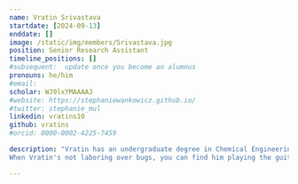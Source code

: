 ```yaml
---
name: Vratin Srivastava
startdate: [2024-09-13]
enddate: []
image: /static/img/members/Srivastava.jpg
position: Senior Research Assistant
timeline_positions: []
#subsequent:  update once you become an alumnus
pronouns: he/him
#email: 
scholar: WJ9lxYMAAAAJ
#website: https://stephaniewankowicz.github.io/
#twitter: stephanie_mul
linkedin: vratins10
github: vratins
#orcid: 0000-0002-4225-7459

description: "Vratin has an undergraduate degree in Chemical Engineering and holds a Master’s degree in Computational Biology from Carnegie Mellon University, where he conducted research under [Dr. David Koes](https://bits.csb.pitt.edu/). Vratin's previous work focused on leveraging machine learning to improve protein binding pocket representation and dataset curation. He's particularly passionate about applying data-driven methods to challenges in structural biology and biophysics. 
When Vratin's not laboring over bugs, you can find him playing the guitar or wandering about museums."

---
```

